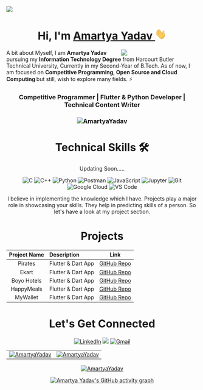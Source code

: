 ![](https://raw.githubusercontent.com/halfrost/halfrost/master/icons/header_.png)
<h1 align="center" >Hi, I'm <a href="https://www.linkedin.com/in/iamartyaa/" target="_blank"> Amartya Yadav </a><img src="https://github.com/ABSphreak/ABSphreak/blob/master/gifs/Hi.gif" width="30px" height="30px"></h1>
<img width="40%" align="right"   src="https://github.com/SauravMukherjee44/SauravMukherjee44/blob/03193437b82d681c9caa24657c4ebec746dc628f/workbench.svg" >

A bit about Myself, I am <b>Amartya Yadav</b> pursuing my <b>Information Technology Degree</b> from Harcourt Butler Technical University, Currently in my Second-Year of B.Tech. As of now, I am focused on <b>Competitive Programming, Open Source and Cloud Computing </b> but still, wish to explore many fields. ⚡

<h3 align="center">Competitive Programmer | Flutter & Python Developer | Technical Content Writer </h3>

<h3><p align="center"> <img src="https://komarev.com/ghpvc/?username=iamartyaa&label=Profile%20views&color=6805D3&style=flat" alt="AmartyaYadav" /> </p></h3>
   <div align="center">

<h1>Technical Skills 🛠</h1>
   
Updating Soon.....

<p align="center"> 
<img alt="C" src="https://img.shields.io/badge/c-%2300599C.svg?&style=for-the-badge&logo=c&logoColor=white" />
<img alt="C++" src="https://img.shields.io/badge/c++-%2300599C.svg?&style=for-the-badge&logo=c%2B%2B&ogoColor=white" />
 <img alt="Python" src="https://img.shields.io/badge/python-%2314354C.svg?style=for-the-badge&logo=python&logoColor=white"/>
<img alt="Postman" src="https://img.shields.io/badge/postman-icon.svg?&style=for-the-badge&logo=Postman&ogoColor=white" />
 
 <img alt="JavaScript" src="https://img.shields.io/badge/javascript-%23323330.svg?&style=for-the-badge&logo=javascript&logoColor=%23F7DF1E" />
 
 
 <img alt="Jupyter" src="https://img.shields.io/badge/Jupyter-F37626.svg?&style=for-the-badge&logo=Jupyter&logoColor=white" />
 
 <img alt="Git" src="https://img.shields.io/badge/Git-F05032?style=for-the-badge&logo=git&logoColor=white" />
 <img alt="Google Cloud" src="https://img.shields.io/badge/Google_Cloud-4285F4?style=for-the-badge&logo=google-cloud&logoColor=white" />
 
 <img alt="VS Code" src="https://img.shields.io/badge/Visual_Studio_Code-0078D4?style=for-the-badge&logo=visual%20studio%20code&logoColor=white" />
 </p>

  
I believe in implementing the knowledge which I have. Projects play a major role in showcasing your skills. They help in predicting skills of a person. So let's have a look at my project section.

<h1 align="center">Projects</h1>




| Project Name      | Description | Link |
| :---:        |    :----   | :---: |
| Pirates | Flutter & Dart App | [GitHub Repo](https://github.com/iamartyaa/pirate_app) |
| Ekart | Flutter & Dart App | [GitHub Repo](https://github.com/iamartyaa/shopapp) |
| Boyo Hotels | Flutter & Dart App | [GitHub Repo](https://github.com/iamartyaa/BoyoHotels-App) |
| HappyMeals | Flutter & Dart App | [GitHub Repo](https://github.com/iamartyaa/HappyMeals-App) |
| MyWallet | Flutter & Dart App | [GitHub Repo](https://github.com/iamartyaa/MyWallet-App) |


<h1 align="center">Let's Get Connected</h1>

<div align="center">

<a  href="https://www.linkedin.com/in/iamartyaa/" target="_blank"><img alt="LinkedIn" src="https://img.shields.io/badge/linkedin%20-%230077B5.svg?&style=for-the-badge&logo=linkedin&logoColor=white" /></a>
<a href="https://twitter.com/mesourav44" target="_blank"><img src="https://img.shields.io/badge/twitter-%2300acee.svg?&style=for-the-badge&logo=twitter&logoColor=white&alt=twitter" /></a>
<a href="mailto:iamartyayadav@gmail.com"><img  alt="Gmail" src="https://img.shields.io/badge/Gmail-D14836?style=for-the-badge&logo=gmail&logoColor=white" />

</div>

<table>
  <tr>
    <td><img src="https://github-readme-stats.vercel.app/api?username=iamartyaa&show_icons=true&theme=dark&locale=en" alt="AmartyaYadav" /></td>
    <td><img src="https://github-readme-stats.vercel.app/api/top-langs?username=iamartyaa&show_icons=true&theme=dark&locale=en&layout=compact" alt="AmartyaYadav" /></td>
  </tr>
</table>

<div align="center">
<p><img align="center" src="https://github-readme-streak-stats.herokuapp.com/?user=iamartyaa&theme=dark" alt="AmartyaYadav" /></p>
  </div>

 [![Amartya Yadav's GitHub activity graph](https://activity-graph.herokuapp.com/graph?username=iamartyaa&theme=xcode)](https://git.io/iamartyaa)

